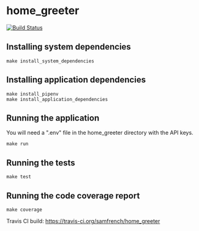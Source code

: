 # home_greeter

[![Build Status](https://travis-ci.org/samfrench/home_greeter.svg?branch=master)](https://travis-ci.org/samfrench/home_greeter)

## Installing system dependencies
```
make install_system_dependencies
```

## Installing application dependencies
```
make install_pipenv
make install_application_dependencies
```

## Running the application
You will need a ".env" file in the home_greeter directory with the API keys.
```
make run
```

## Running the tests
```
make test
```

## Running the code coverage report
```
make coverage
```

Travis CI build:
https://travis-ci.org/samfrench/home_greeter
